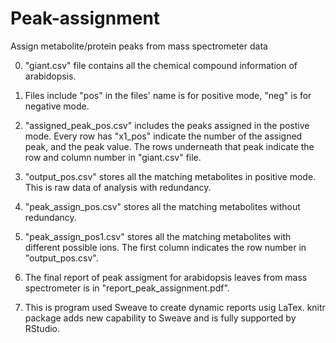 # Peak-assignment
Assign metabolite/protein peaks from mass spectrometer data

0) "giant.csv" file contains all the chemical compound information of arabidopsis. 

1) Files include "pos" in the files' name is for positive mode, "neg" is for negative mode.

2) "assigned_peak_pos.csv" includes the peaks assigned in the postive mode.
Every row has "x1_pos" indicate the number of the assigned peak, and the peak value.
The rows underneath that peak indicate the row and column number in "giant.csv" file.

3) "output_pos.csv" stores all the matching metabolites in positive mode.  This is raw data of analysis with redundancy.

4) "peak_assign_pos.csv" stores all the matching metabolites without redundancy.

5) "peak_assign_pos1.csv" stores all the matching metabolites with different possible ions.  The first column indicates the row number in "output_pos.csv".

6) The final report of peak assigment for arabidopsis leaves from mass spectrometer is in "report_peak_assignment.pdf".

7) This is program used Sweave to create dynamic reports usig LaTex.  knitr package adds new capability to Sweave and is fully supported by RStudio.

